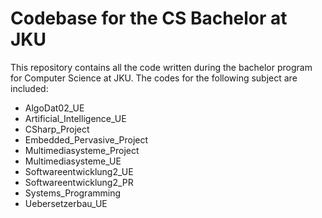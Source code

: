 # Codebase for the CS Bachelor at JKU #

This repository contains all the code written during the bachelor program for Computer Science at JKU. The codes for the following subject are included:

- AlgoDat02_UE
- Artificial_Intelligence_UE
- CSharp_Project
- Embedded_Pervasive_Project
- Multimediasysteme_Project
- Multimediasysteme_UE
- Softwareentwicklung2_UE
- Softwareentwicklung2_PR
- Systems_Programming
- Uebersetzerbau_UE
